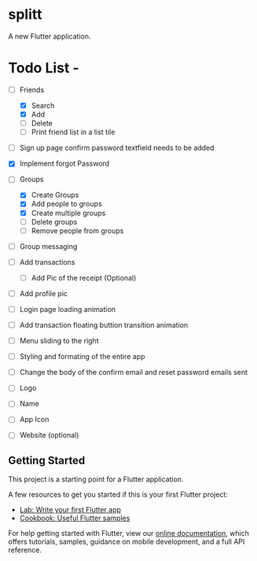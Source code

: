 # splitt

A new Flutter application.

# Todo List -

- [ ] Friends
  - [X] Search
  - [X] Add
  - [ ] Delete
  - [ ] Print friend list in a list tile
  
- [ ] Sign up page confirm password textfield needs to be added
- [X] Implement forgot Password

- [ ] Groups
  - [X] Create Groups
  - [X] Add people to groups
  - [X] Create multiple groups
  - [ ] Delete groups
  - [ ] Remove people from groups

- [ ] Group messaging
  
- [ ] Add transactions
  - [ ] Add Pic of the receipt (Optional)

- [ ] Add profile pic
- [ ] Login page loading animation
- [ ] Add transaction floating buttion transition animation
- [ ] Menu sliding to the right
- [ ] Styling and formating of the entire app

- [ ] Change the body of the confirm email and reset password emails sent
- [ ] Logo
- [ ] Name
- [ ] App Icon
- [ ] Website (optional)


## Getting Started

This project is a starting point for a Flutter application.

A few resources to get you started if this is your first Flutter project:

- [Lab: Write your first Flutter app](https://flutter.dev/docs/get-started/codelab)
- [Cookbook: Useful Flutter samples](https://flutter.dev/docs/cookbook)

For help getting started with Flutter, view our
[online documentation](https://flutter.dev/docs), which offers tutorials,
samples, guidance on mobile development, and a full API reference.

